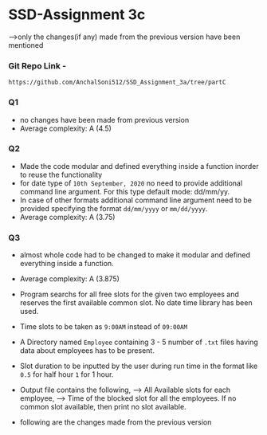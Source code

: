 SSD-Assignment 3c
=================
-->only the changes(if any) made from the previous version have been mentioned
### Git Repo Link - 
`https://github.com/AnchalSoni512/SSD_Assignment_3a/tree/partC`
### Q1
* no changes have been made from previous version
* Average complexity: A (4.5)

### Q2
* Made the code modular and defined everything inside a function inorder to reuse the functionality
* for date type of `10th September, 2020` no need to provide additional command line argument. For this type default mode: dd/mm/yy.
* In case of other formats additional command line argument need to be provided specifying the format `dd/mm/yyyy` or `mm/dd/yyyy`.  
* Average complexity: A (3.75)

### Q3
* almost whole code had to be changed to make it modular and defined everything inside a function.
* Average complexity: A (3.875)

* Program searchs for all free slots for the given two employees and reserves the first available common slot. No date time library has been used.
* Time slots to be taken as `9:00AM` instead of `09:00AM`
* A Directory named `Employee` containing 3 - 5 number of `.txt` files having data about employees has to be present.
* Slot duration to be inputted by the user during run time in the format like `0.5` for half hour `1` for 1 hour.
* Output file contains the following,
 --> All Available slots for each employee,
 --> Time of the blocked slot for all the employees. If no common slot available, then print no slot available.
* following are the changes made from the previous version
